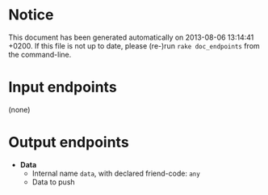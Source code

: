 # Notice
This document has been generated automatically on 2013-08-06 13:14:41 +0200. If this file is not up to date, please (re-)run `rake doc_endpoints` from the command-line.

# Input endpoints
(none)

# Output endpoints
* **Data**
    * Internal name `data`, with declared friend-code: `any`
    * Data to push
